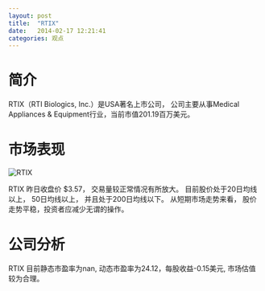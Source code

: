 ```yaml
---
layout: post
title:  "RTIX"
date:   2014-02-17 12:21:41
categories: 观点
---
```


# 简介
RTIX（RTI Biologics, Inc.）是USA著名上市公司，
公司主要从事Medical Appliances & Equipment行业，当前市值201.19百万美元。

# 市场表现

![RTIX](http://finviz.com/chart.ashx?t=RTIX&ty=c&ta=1&p=d&s=l)

RTIX 昨日收盘价 $3.57，
交易量较正常情况有所放大。
目前股价处于20日均线以上，
50日均线以上，
并且处于200日均线以下。
从短期市场走势来看，
股价走势平稳，投资者应减少无谓的操作。

# 公司分析
RTIX 目前静态市盈率为nan, 动态市盈率为24.12，每股收益-0.15美元,
市场估值较为合理。
